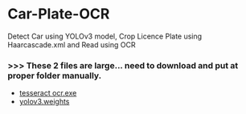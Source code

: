# Car-Plate-OCR
Detect Car using YOLOv3 model, Crop Licence Plate using Haarcascade.xml and Read using OCR

### >>> These 2 files are large... need to download and put at proper folder manually.
  - [tesseract ocr.exe](https://digi.bib.uni-mannheim.de/tesseract/tesseract-ocr-w64-setup-v4.1.0-bibtag19.exe)
  - [yolov3.weights](https://pjreddie.com/media/files/yolov3.weights)
